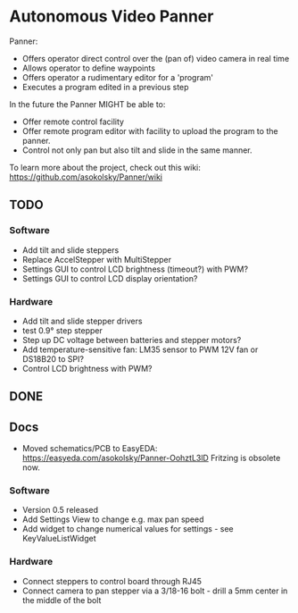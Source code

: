 # Autonomous Video Panner

Panner:
   * Offers operator direct control over the (pan of) video camera in real time
   * Allows operator to define waypoints
   * Offers operator a rudimentary editor for a 'program'
   * Executes a program edited in a previous step

In the future the Panner MIGHT be able to:
   * Offer remote control facility
   * Offer remote program editor with facility to upload the program to the panner.
   * Control not only pan but also tilt and slide in the same manner.


To learn more about the project, check out this wiki:
https://github.com/asokolsky/Panner/wiki

## TODO

### Software
  * Add tilt and slide steppers
  * Replace AccelStepper with MultiStepper
  * Settings GUI to control LCD brightness (timeout?) with PWM?
  * Settings GUI to control LCD display orientation?

### Hardware
  * Add tilt and slide stepper drivers
  * test 0.9° step stepper
  * Step up DC voltage between batteries and stepper motors?
  * Add temperature-sensitive fan: LM35 sensor to PWM 12V fan or DS18B20 to SPI?
  * Control LCD brightness with PWM?

## DONE

## Docs
  * Moved schematics/PCB to EasyEDA: https://easyeda.com/asokolsky/Panner-OohztL3lD
    Fritzing is obsolete now.

### Software
  * Version 0.5 released
  * Add Settings View to change e.g. max pan speed
  * Add widget to change numerical values for settings - see KeyValueListWidget

### Hardware
  * Connect steppers to control board through RJ45
  * Connect camera to pan stepper via a 3/18-16 bolt - drill a 5mm center in the middle of the bolt
